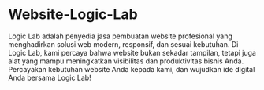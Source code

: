 # Website-Logic-Lab

Logic Lab adalah penyedia jasa pembuatan website profesional yang menghadirkan solusi web modern, responsif, dan sesuai kebutuhan. Di Logic Lab, kami percaya bahwa website bukan sekadar tampilan, tetapi juga alat yang mampu meningkatkan visibilitas dan produktivitas bisnis Anda. Percayakan kebutuhan website Anda kepada kami, dan wujudkan ide digital Anda bersama Logic Lab!
